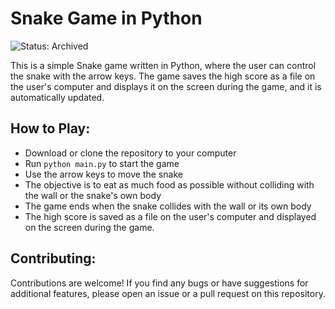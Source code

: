 # Snake Game in Python

![Status: Archived](https://camo.githubusercontent.com/be89f6bd02473a8edf8d8e55b7195ae40c1e0637af027f892a6a37d59e04e97a/68747470733a2f2f696d672e736869656c64732e696f2f62616467652f5374617475732d41726368697665642d696d706f7274616e74)

This is a simple Snake game written in Python, where the user can control the snake with the arrow keys. The game saves the high score as a file on the user's computer and displays it on the screen during the game, and it is automatically updated.

## How to Play:
- Download or clone the repository to your computer
- Run `python main.py` to start the game
- Use the arrow keys to move the snake
- The objective is to eat as much food as possible without colliding with the wall or the snake's own body
- The game ends when the snake collides with the wall or its own body
- The high score is saved as a file on the user's computer and displayed on the screen during the game.

## Contributing:
Contributions are welcome! If you find any bugs or have suggestions for additional features, please open an issue or a pull request on this repository.
